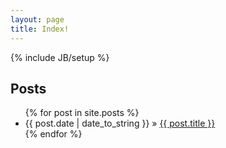```yaml
---
layout: page
title: Index!
---
```

{% include JB/setup %}

## Posts
<ul class="posts">
{% for post in site.posts %}
  <li><span>{{ post.date | date_to_string }}</span> &raquo; <a href="{{ BASE_PATH }}{{ post.url }}">{{ post.title }}</a></li>
{% endfor %}
</ul>
